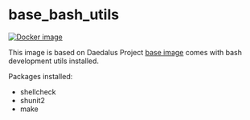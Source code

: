 # base_bash_utils

[![Docker image](https://img.shields.io/badge/docker-latest-blue.svg)](https://hub.docker.com/r/daedalusproject/base_bash_utils)

This image is based on Daedalus Project [base image](/base) comes with bash development utils installed.

Packages installed:

 * shellcheck
 * shunit2
 * make
